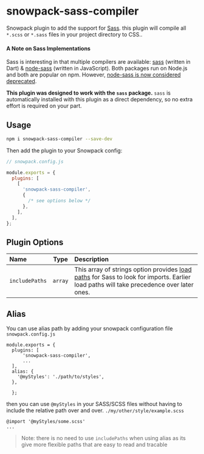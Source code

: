 # snowpack-sass-compiler
Snowpack plugin to add the support for [Sass](https://sass-lang.com/). this plugin will compile all `*.scss` or `*.sass` files in your project directory to CSS..

#### A Note on Sass Implementations

Sass is interesting in that multiple compilers are available: [sass](https://www.npmjs.com/package/sass) (written in Dart) & [node-sass](https://www.npmjs.com/package/node-sass) (written in JavaScript). Both packages run on Node.js and both are popular on npm. However, [node-sass is now considered deprecated](https://github.com/sass/node-sass/issues/2952).

**This plugin was designed to work with the `sass` package.** `sass` is automatically installed with this plugin as a direct dependency, so no extra effort is required on your part.

## Usage

```bash
npm i snowpack-sass-compiler --save-dev
```

Then add the plugin to your Snowpack config:

```js
// snowpack.config.js

module.exports = {
  plugins: [
    [
      'snowpack-sass-compiler',
      {
        /* see options below */
      },
    ],
  ],
};
```

## Plugin Options

| Name                |   Type    | Description                                                                                                                                                                                                                                                                              |
| :------------------ | :-------: | :--------------------------------------------------------------------------------------------------------------------------------------------------------------------------------------------------------------------------------------------------------------------------------------- |
| `includePaths`            | `array` | This array of strings option provides [load paths](https://sass-lang.com/documentation/at-rules/import#load-paths) for Sass to look for imports. Earlier load paths will take precedence over later ones.|

## Alias
You  can use alias path by adding your snowpack configuration file `snowpack.config.js`

```
module.exports = {
  plugins: [
      'snowpack-sass-compiler',
      ...    
  ],
  alias: {
    '@myStyles': './path/to/styles',
  },
  
  };
```
then you can use `@myStyles` in your SASS/SCSS files without having to include the relative path over and over.
`./my/other/style/example.scss`

```
@import '@myStyles/some.scss'
...
```
> Note: there is no need to use `includePaths` when using alias as its give more flexible paths that are easy to read and tracable  